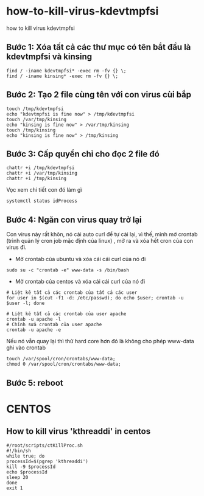 # how-to-kill-virus-kdevtmpfsi
how to kill virus kdevtmpfsi


## Bước 1: Xóa tất cả các thư mục có tên bắt đầu là kdevtmpfsi và kinsing
```
find / -iname kdevtmpfsi* -exec rm -fv {} \;
find / -iname kinsing* -exec rm -fv {} \;
```

## Bước 2: Tạo 2 file cùng tên với con virus cùi bắp
```
touch /tmp/kdevtmpfsi
echo "kdevtmpfsi is fine now" > /tmp/kdevtmpfsi
touch /var/tmp/kinsing
echo "kinsing is fine now" > /var/tmp/kinsing
touch /tmp/kinsing
echo "kinsing is fine now" > /tmp/kinsing
```

## Bước 3: Cấp quyền chỉ cho đọc 2 file đó
```
chattr +i /tmp/kdevtmpfsi
chattr +i /var/tmp/kinsing
chattr +i /tmp/kinsing
```


Vọc xem chi tiết con đó làm gì
```
systemctl status idProcess
```
## Bước 4: Ngăn con virus quay trở lại
Con virus này rất khôn, nó cài auto curl để tự cài lại, vì thế, mình mở crontab (trình quản lý cron job mặc định của linux) , mở ra và xóa hết cron của con virus đi.

+ Mở crontab của ubuntu và xóa cái cái curl của nó đi
```
sudo su -c "crontab -e" www-data -s /bin/bash
```
+ Mở crontab của centos và xóa cái cái curl của nó đi
 ```
 # Liệt kê tất cả các crontab của tất cả các user
for user in $(cut -f1 -d: /etc/passwd); do echo $user; crontab -u $user -l; done
 
 # Liệt kê tất cả các crontab của user apache
crontab -u apache -l
 # Chỉnh sửa crontab của user apache
crontab -u apache -e
 ```

Nếu nó vẫn quay lại thì thử hard core hơn đó là không cho phép www-data ghi vào crontab
```
touch /var/spool/cron/crontabs/www-data;
chmod 0 /var/spool/cron/crontabs/www-data;
```
## Bước 5: reboot




# CENTOS
## How to kill virus 'kthreaddi' in centos
```
#/root/scripts/ctKillProc.sh
#!/bin/sh
while true; do
processId=$(pgrep 'kthreaddi')
kill -9 $processId
echo $processId
sleep 20
done
exit 1
```
